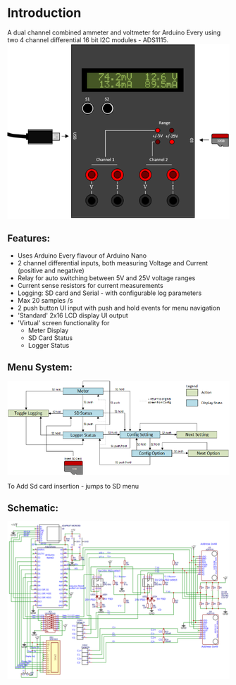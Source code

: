 # Introduction
A dual channel combined ammeter and voltmeter for Arduino Every using two 4 channel differential 16 bit I2C modules - ADS1115.
![GitHub Logo](/resources/Meter.png)

## Features:
* Uses Arduino Every flavour of Arduino Nano
* 2 channel differential inputs, both measuring Voltage and Current (positive and negative)
* Relay for auto switching between 5V and 25V voltage ranges
* Current sense resistors for current measurements
* Logging: SD card and Serial - with configurable log parameters
* Max 20 samples /s
* 2 push button UI input with push and hold events for menu navigation
* 'Standard' 2x16 LCD display UI output
* 'Virtual' screen functionality for
  * Meter Display
  * SD Card Status
  * Logger Status

## Menu System:
![GitHub Logo](/resources/MenuSystem.png)

To Add
Sd card insertion - jumps to SD menu



## Schematic:
![GitHub Logo](/resources/Schematic.png)

